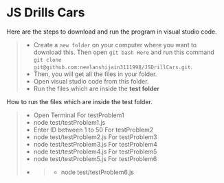 # JS Drills Cars

Here are the steps to download and run the program in visual studio code.
>- Create a `new folder` on your computer where you want to download this. Then open `git bash Here` and run this command 
  `git clone git@github.com:neelanshijain3111998/JSDrillCars.git`.
>- Then, you will get all the files in your folder.
>- Open visual studio code from this folder.
>- Run the files which are inside the **test folder**

How to run the files which are inside the test folder.
>- Open Terminal
For testProblem1
>- node test/testProblem1.js
>- Enter ID between 1 to 50
For testProblem2
>- node test/testProblem2.js
For testProblem3
>- node test/testProblem3.js
For testProblem4
>- node test/testProblem4.js
For testProblem5
>- node test/testProblem5.js
For testProblem6
>- >- node test/testProblem6.js



